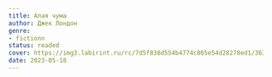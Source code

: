 ```yaml
---
title: Алая чума
author: Джек Лондон
genre:
- fictionn
status: readed
cover: https://img3.labirint.ru/rc/7d5f838d554b4774c865e54d28278ed1/363x561q80/books78/774725/cover.jpg?1604420823
date: 2023-05-18
---
```


